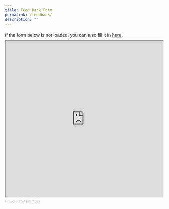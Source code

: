 ```yaml
---
title: Feed Back Form
permalink: /feedback/
description: ""
---
```

<div style="font-family:Sans-Serif;font-size:15px;color:#000;opacity:0.9;padding-top:5px;padding-bottom:8px">If the form below is not loaded, you can also fill it in <a href="https://form.gov.sg/63d89405b9029d001110d023">here</a>.</div>
<!-- Change the width and height values to suit you best -->
<iframe id="iframe" src="https://form.gov.sg/63d89405b9029d001110d023" style="width:100%;height:500px"></iframe>

<div style="font-family:Sans-Serif;font-size:12px;color:#999;opacity:0.5;padding-top:5px">Powered by <a href="https://form.gov.sg/" style="color: #999">FormSG</a></div>